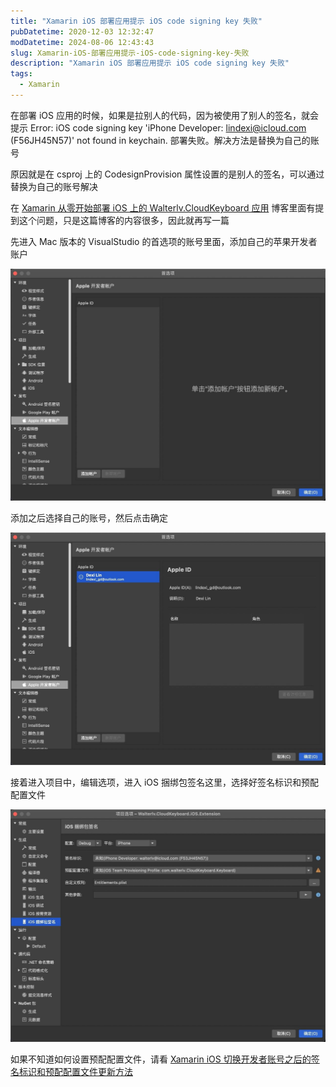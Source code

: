 ```yaml
---
title: "Xamarin iOS 部署应用提示 iOS code signing key 失败"
pubDatetime: 2020-12-03 12:32:47
modDatetime: 2024-08-06 12:43:43
slug: Xamarin-iOS-部署应用提示-iOS-code-signing-key-失败
description: "Xamarin iOS 部署应用提示 iOS code signing key 失败"
tags:
  - Xamarin
---
```





在部署 iOS 应用的时候，如果是拉别人的代码，因为被使用了别人的签名，就会提示 Error: iOS code signing key 'iPhone Developer: lindexi@icloud.com (F56JH45N57)' not found in keychain. 部署失败。解决方法是替换为自己的账号

<!--more-->


<!-- CreateTime:2020/12/3 20:32:47 -->

<!-- 标签：Xamarin -->

原因就是在 csproj 上的 CodesignProvision 属性设置的是别人的签名，可以通过替换为自己的账号解决

在 [Xamarin 从零开始部署 iOS 上的 Walterlv.CloudKeyboard 应用](https://blog.lindexi.com/post/Xamarin-%E4%BB%8E%E9%9B%B6%E5%BC%80%E5%A7%8B%E9%83%A8%E7%BD%B2-iOS-%E4%B8%8A%E7%9A%84-Walterlv.CloudKeyboard-%E5%BA%94%E7%94%A8.html ) 博客里面有提到这个问题，只是这篇博客的内容很多，因此就再写一篇

先进入 Mac 版本的 VisualStudio 的首选项的账号里面，添加自己的苹果开发者账户

<!-- ![](images/img-Xamarin iOS 部署应用提示 iOS code signing key 失败0.png) -->

![](images/img-modify-20e581053649f9fc0927f5780795978e.jpg)

添加之后选择自己的账号，然后点击确定

<!-- ![](images/img-Xamarin iOS 部署应用提示 iOS code signing key 失败1.png) -->

![](images/img-modify-e5c120abcd5f568dc9aedcbe83a77e6e.jpg)

接着进入项目中，编辑选项，进入 iOS 捆绑包签名这里，选择好签名标识和预配配置文件

<!-- ![](images/img-Xamarin iOS 部署应用提示 iOS code signing key 失败2.png) -->

![](images/img-modify-e50c7a8868ef42fb2ecd3eb1ee419f0e.jpg)

如果不知道如何设置预配配置文件，请看 [Xamarin iOS 切换开发者账号之后的签名标识和预配配置文件更新方法](https://blog.lindexi.com/post/Xamarin-iOS-%E5%88%87%E6%8D%A2%E5%BC%80%E5%8F%91%E8%80%85%E8%B4%A6%E5%8F%B7%E4%B9%8B%E5%90%8E%E7%9A%84%E7%AD%BE%E5%90%8D%E6%A0%87%E8%AF%86%E5%92%8C%E9%A2%84%E9%85%8D%E9%85%8D%E7%BD%AE%E6%96%87%E4%BB%B6%E6%9B%B4%E6%96%B0%E6%96%B9%E6%B3%95.html )


